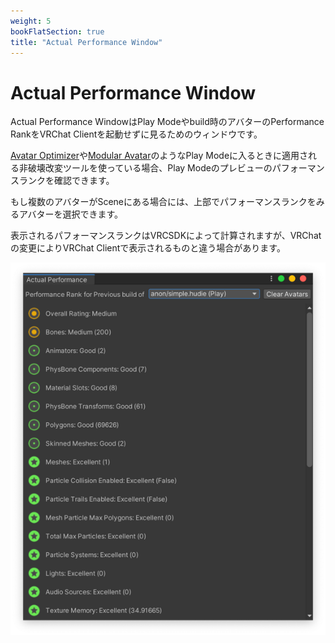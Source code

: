 ```yaml
---
weight: 5
bookFlatSection: true
title: "Actual Performance Window"
---
```


# Actual Performance Window

Actual Performance WindowはPlay Modeやbuild時のアバターのPerformance RankをVRChat Clientを起動せずに見るためのウィンドウです。

[Avatar Optimizer]や[Modular Avatar]のようなPlay Modeに入るときに適用される非破壊改変ツールを使っている場合、Play Modeのプレビューのパフォーマンスランクを確認できます。

もし複数のアバターがSceneにある場合には、上部でパフォーマンスランクをみるアバターを選択できます。

表示されるパフォーマンスランクはVRCSDKによって計算されますが、VRChatの変更によりVRChat Clientで表示されるものと違う場合があります。

![window image](window.png)

[Avatar Optimizer]: https://vpm.anatawa12.com/avatar-optimizer/ja/
[Modular Avatar]: https://modular-avatar.nadena.dev/ja/
